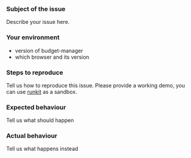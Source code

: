 ### Subject of the issue
Describe your issue here.

### Your environment
* version of budget-manager
* which browser and its version

### Steps to reproduce
Tell us how to reproduce this issue. Please provide a working demo, you can use [runkit](https://runkit.com/home) as a sandbox.

### Expected behaviour
Tell us what should happen

### Actual behaviour
Tell us what happens instead
